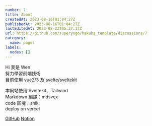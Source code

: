 ```yaml
---
number: 7
title: About
createdAt: 2023-08-16T01:04:27Z
publishedAt: 2023-08-16T01:04:27Z
lastEditedAt: 2023-08-22T05:27:17Z
url: https://github.com/superyngo/hakuba_template/discussions/7
category:
  name: pages
labels:
  nodes: []
---
```

Hi 我是 Wen  
努力學習前端技術  
目前使用 vue2/3 及 svelte/sveltekit

本網站使用 Sveltekit、Tailwind  
Markdown 編譯：mdsvex  
code 區塊：shiki  
deploy on vercel

[GitHub](https://github.com/superyngo)
[Notion](https://wen12321.notion.site/5cd1459e11a345fb8abb86a672096445#30e89e920e624b058d57b514a5813d91)
